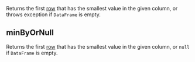 [//]: # (title: minBy.md)

Returns the first [row](DataRow.md) that has the smallest value in the given column, or throws exception if `DataFrame` is empty.

## minByOrNull

Returns the first [row](DataRow.md) that has the smallest value in the given column, or `null` if `DataFrame` is empty.
